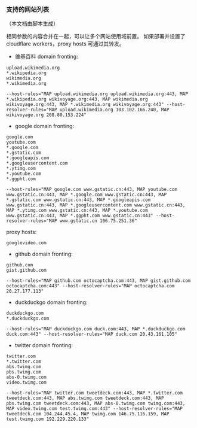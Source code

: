 ### 支持的网站列表
（本文档由脚本生成）

相同参数的内容合并在一起，可以让多个网站使用域前置。
如果部署并设置了 cloudflare workers，proxy hosts 可通过其转发。

- 维基百科
domain fronting:
```
upload.wikimedia.org
*.wikipedia.org
wikimedia.org
*.wikimedia.org
```
```
--host-rules="MAP upload.wikimedia.org upload.wikimedia.org:443, MAP *.wikipedia.org wikivoyage.org:443, MAP wikimedia.org wikivoyage.org:443, MAP *.wikimedia.org wikivoyage.org:443" --host-resolver-rules="MAP upload.wikimedia.org 103.102.166.240, MAP wikivoyage.org 208.80.153.224"
```

- google
domain fronting:
```
google.com
youtube.com
*.google.com
*.gstatic.com
*.googleapis.com
*.googleusercontent.com
*.ytimg.com
*.youtube.com
*.ggpht.com
```
```
--host-rules="MAP google.com www.gstatic.cn:443, MAP youtube.com www.gstatic.cn:443, MAP *.google.com www.gstatic.cn:443, MAP *.gstatic.com www.gstatic.cn:443, MAP *.googleapis.com www.gstatic.cn:443, MAP *.googleusercontent.com www.gstatic.cn:443, MAP *.ytimg.com www.gstatic.cn:443, MAP *.youtube.com www.gstatic.cn:443, MAP *.ggpht.com www.gstatic.cn:443" --host-resolver-rules="MAP www.gstatic.cn 106.75.251.36"
```

proxy hosts:
```
googlevideo.com
```

- github
domain fronting:
```
github.com
gist.github.com
```
```
--host-rules="MAP github.com octocaptcha.com:443, MAP gist.github.com octocaptcha.com:443" --host-resolver-rules="MAP octocaptcha.com 20.27.177.113"
```

- duckduckgo
domain fronting:
```
duckduckgo.com
*.duckduckgo.com
```
```
--host-rules="MAP duckduckgo.com duck.com:443, MAP *.duckduckgo.com duck.com:443" --host-resolver-rules="MAP duck.com 20.43.161.105"
```

- twitter
domain fronting:
```
twitter.com
*.twitter.com
abs.twimg.com
pbs.twimg.com
abs-0.twimg.com
video.twimg.com
```
```
--host-rules="MAP twitter.com tweetdeck.com:443, MAP *.twitter.com tweetdeck.com:443, MAP abs.twimg.com tweetdeck.com:443, MAP pbs.twimg.com tweetdeck.com:443, MAP abs-0.twimg.com twimg.com:443, MAP video.twimg.com test.twimg.com:443" --host-resolver-rules="MAP tweetdeck.com 104.244.45.4, MAP twimg.com 146.75.116.159, MAP test.twimg.com 192.229.220.133"
```

